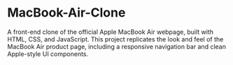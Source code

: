 # MacBook-Air-Clone
A front-end clone of the official Apple MacBook Air webpage, built with HTML, CSS, and JavaScript. This project replicates the look and feel of the MacBook Air product page, including a responsive navigation bar and clean Apple-style UI components.
